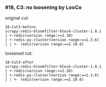 ### #18, C3: no loosening by LooCo
original cut:

```
18-Cut3-before
scrapy-redis-bloomfilter-block-cluster-1.0.1
| +-redis(version range:>=2.10)
| +-redis-py-cluster(version range:==1.3.6)
| | +- redis(version range:==2.10.6)
```




loosened cut:
```
18-Cut3-after
scrapy-redis-bloomfilter-block-cluster-1.0.1
| +-redis(version range:>=2.10)
| +-redis-py-cluster(version range:==1.3.6)
| | +- redis(version range:==2.10.6)
```




